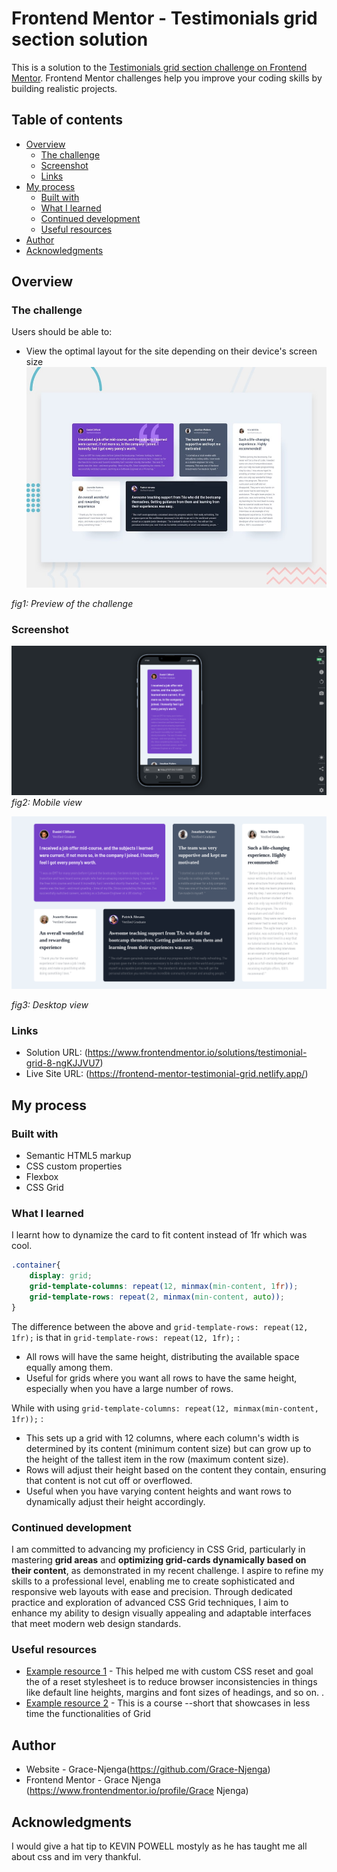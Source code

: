 # Frontend Mentor - Testimonials grid section solution

This is a solution to the [Testimonials grid section challenge on Frontend Mentor](https://www.frontendmentor.io/challenges/testimonials-grid-section-Nnw6J7Un7). Frontend Mentor challenges help you improve your coding skills by building realistic projects.

## Table of contents

-   [Overview](#overview)
    -   [The challenge](#the-challenge)
    -   [Screenshot](#screenshot)
    -   [Links](#links)
-   [My process](#my-process)
    -   [Built with](#built-with)
    -   [What I learned](#what-i-learned)
    -   [Continued development](#continued-development)
    -   [Useful resources](#useful-resources)
-   [Author](#author)
-   [Acknowledgments](#acknowledgments)

## Overview

### The challenge

Users should be able to:

-   View the optimal layout for the site depending on their device's screen size
  ![](./design/desktop-preview.jpg)

 *fig1: Preview of the challenge*

### Screenshot

  ![](./images/mobile_view_final.png)
*fig2: Mobile view*

  ![](./images/desktop_view_final.png)

*fig3: Desktop view*

### Links

-   Solution URL: (https://www.frontendmentor.io/solutions/testimonial-grid-8-ngKJJVU7)
-   Live Site URL: (https://frontend-mentor-testimonial-grid.netlify.app/)

## My process

### Built with

-   Semantic HTML5 markup
-   CSS custom properties
-   Flexbox
-   CSS Grid

### What I learned

I learnt how to dynamize the card to fit content instead of 1fr which was cool.

```CSS
.container{
    display: grid;
    grid-template-columns: repeat(12, minmax(min-content, 1fr));
    grid-template-rows: repeat(2, minmax(min-content, auto));
}
```

The difference between the above and
```grid-template-rows: repeat(12, 1fr);``` is that in ```grid-template-rows: repeat(12, 1fr);``` :

-   All rows will have the same height, distributing the available space equally among them.
-   Useful for grids where you want all rows to have the same height, especially when you have a large number of rows.

While with using ```grid-template-columns: repeat(12, minmax(min-content, 1fr));``` :

-   This sets up a grid with 12 columns, where each column's width is determined by its content (minimum content size) but can grow up to the height of the tallest item in the row (maximum content size).
-   Rows will adjust their height based on the content they contain, ensuring that content is not cut off or overflowed.
-   Useful when you have varying content heights and want rows to dynamically adjust their height accordingly.

### Continued development

I am committed to advancing my proficiency in CSS Grid, particularly in mastering **grid areas** and **optimizing grid-cards dynamically based on their content**, as demonstrated in my recent challenge. I aspire to refine my skills to a professional level, enabling me to create sophisticated and responsive web layouts with ease and precision. Through dedicated practice and exploration of advanced CSS Grid techniques, I aim to enhance my ability to design visually appealing and adaptable interfaces that meet modern web design standards.

### Useful resources

-   [Example resource 1](https://www.joshwcomeau.com/) - This helped me with custom CSS reset and goal the of a reset stylesheet is to reduce browser inconsistencies in things like default line heights, margins and font sizes of headings, and so on. .
-   [Example resource 2](https://www.coursera.org/learn/learn-css-grid/home/week/1) - This is a course --short that showcases in less time the functionalities of Grid

## Author

-   Website - Grace-Njenga(https://github.com/Grace-Njenga)
-   Frontend Mentor - Grace Njenga (https://www.frontendmentor.io/profile/Grace Njenga)

## Acknowledgments

I would give a hat tip to KEVIN POWELL mostyly as he has taught me all about css and im very thankful.
